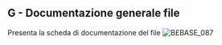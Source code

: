 ## G - Documentazione generale file
Presenta la scheda di documentazione del file
![B£BASE_087](https://doc.smeup.com/immagini/MBDOC_SCH-OJFILE_G/BXBASE_087.png)